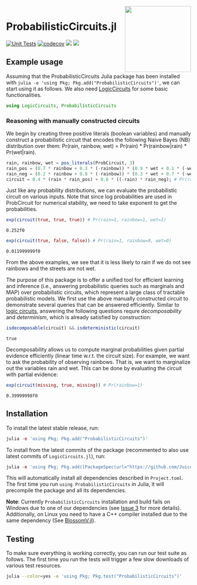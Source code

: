 <img align="right" width="180px" src="https://avatars.githubusercontent.com/u/58918144?s=200&v=4">

<!-- DO NOT EDIT README.md directly, instead edit docs/README.jl and generate the markdown-->

# Probabilistic<wbr>Circuits<wbr>.jl

[![Unit Tests](https://github.com/Juice-jl/ProbabilisticCircuits.jl/workflows/Unit%20Tests/badge.svg)](https://github.com/Juice-jl/ProbabilisticCircuits.jl/actions?query=workflow%3A%22Unit+Tests%22+branch%3Amaster)  [![codecov](https://codecov.io/gh/Juice-jl/ProbabilisticCircuits.jl/branch/master/graph/badge.svg)](https://codecov.io/gh/Juice-jl/ProbabilisticCircuits.jl) [![](https://img.shields.io/badge/docs-stable-green.svg)](https://juice-jl.github.io/ProbabilisticCircuits.jl/stable) [![](https://img.shields.io/badge/docs-dev-blue.svg)](https://juice-jl.github.io/ProbabilisticCircuits.jl/dev)

## Example usage

Assuming that the ProbabilisticCircuits Julia package has been installed with `julia -e 'using Pkg; Pkg.add("ProbabilisticCircuits")'`, we can start using it as follows. We also need [LogicCircuits](https://github.com/Juice-jl/LogicCircuits.jl) for some basic functionalities.

```julia
using LogicCircuits, ProbabilisticCircuits
```

### Reasoning with manually constructed circuits

We begin by creating three positive literals (boolean variables) and manually construct a probabilistic circuit that encodes the following Naive Bayes (NB) distribution over them: Pr(rain, rainbow, wet) = Pr(rain) * Pr(rainbow|rain) * Pr(wet|rain).

```julia
rain, rainbow, wet = pos_literals(ProbCircuit, 3)
rain_pos = (0.7 * rainbow + 0.3 * (-rainbow)) * (0.9 * wet + 0.1 * (-wet)) # Pr(rainbow|rain=1) * Pr(wet|rain=1)
rain_neg = (0.2 * rainbow + 0.8 * (-rainbow)) * (0.3 * wet + 0.7 * (-wet)) # Pr(rainbow|rain=0) * Pr(wet|rain=0)
circuit = 0.4 * (rain * rain_pos) + 0.6 * ((-rain) * rain_neg); # Pr(rain, rainbow, wet)
```

Just like any probability distributions, we can evaluate the probabilistic circuit on various inputs. Note that since log probabilities are used in ProbCircuit for numerical stability, we need to take exponent to get the probabilities.

```julia
exp(circuit(true, true, true)) # Pr(rain=1, rainbow=1, wet=1)
```

```
0.252f0
```

```julia
exp(circuit(true, false, false)) # Pr(rain=1, rainbow=0, wet=0)
```

```
0.011999999f0
```

From the above examples, we see that it is less likely to rain if we do not see rainbows and the streets are not wet.

The purpose of this package is to offer a unified tool for efficient learning and inference (i.e., answering probabilistic queries such as marginals and MAP) over probabilistic circuits, which represent a large class of tractable probabilistic models. We first use the above manually constructed circuit to demonstrate several queries that can be answered efficiently. Similar to [logic circuits](https://github.com/Juice-jl/LogicCircuits.jl), answering the following questions requre *decomposability* and *determinism*, which is already satisfied by construction:

```julia
isdecomposable(circuit) && isdeterministic(circuit)
```

```
true
```

Decomposability allows us to compute marginal probabilities given partial evidence efficiently (linear time w.r.t. the circuit size). For example, we want to ask the probability of observing rainbows. That is, we want to marginalize out the variables rain and wet. This can be done by evaluating the circuit with partial evidence:

```julia
exp(circuit(missing, true, missing)) # Pr(rainbow=1)
```

```
0.39999998f0
```

## Installation

To install the latest stable release, run:

```julia
julia -e 'using Pkg; Pkg.add("ProbabilisticCircuits")'
```

To install from the latest commits of the package (recommented to also use latest commits of `LogicCircuits.jl`), run:

```julia
julia -e 'using Pkg; Pkg.add([PackageSpec(url="https://github.com/Juice-jl/LogicCircuits.jl.git"),PackageSpec(url="https://github.com/Juice-jl/ProbabilisticCircuits.jl.git")])'
```

This will automatically install all dependencies described in `Project.toml`.
The first time you run `using ProbabilisticCircuits` in Julia, it will precompile the package and all its dependencies.

**Note**: Currently `ProbabilisticCircuits` installation and build fails on Windows due to one of our dependencies (see [Issue 3](https://github.com/Juice-jl/ProbabilisticCircuits.jl/issues/3) for more details). Additionally, on Linux you need to have a C++ compiler installed due to the same dependency (See [BlossomV.jl](https://github.com/mlewe/BlossomV.jl)).

## Testing

To make sure everything is working correctly, you can run our test suite as follows. The first time you run the tests will trigger a few slow downloads of various test resources.

```bash
julia --color=yes -e 'using Pkg; Pkg.test("ProbabilisticCircuits")'
```

